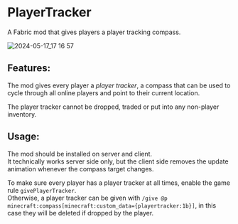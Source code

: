 # PlayerTracker

A Fabric mod that gives players a player tracking compass.

![2024-05-17_17 16 57](https://github.com/RasmusAntons/playertracker/assets/6364347/44cca5f3-ba09-4c65-8c43-96653e2f1447)


## Features:

The mod gives every player a *player tracker*, a compass that can be used to cycle through all online players and point to their current location.

The player tracker cannot be dropped, traded or put into any non-player inventory.

## Usage:

The mod should be installed on server and client. \
It technically works server side only, but the client side removes the update animation whenever the compass target changes.

To make sure every player has a player tracker at all times, enable the game rule `givePlayerTracker`. \
Otherwise, a player tracker can be given with `/give @p minecraft:compass[minecraft:custom_data={playertracker:1b}]`, in this case they will be deleted if dropped by the player.
